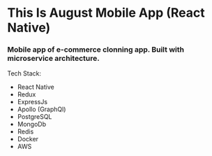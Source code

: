 # This Is August Mobile App (React Native)
### Mobile app of e-commerce clonning app. Built with microservice architecture.

Tech Stack:
- React Native
- Redux
- ExpressJs
- Apollo (GraphQl)
- PostgreSQL
- MongoDb
- Redis
- Docker
- AWS
